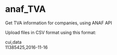 # anaf_TVA
Get TVA information for companies, using ANAF API

Upload files in CSV format using this format:

cui,data<br>
11385425,2016-11-16
